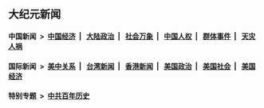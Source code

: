 ## 大纪元新闻

#### 中国新闻 &nbsp;>&nbsp; [中国经济](indexes/ncid283/README.md?05111245) &nbsp;| &nbsp; [大陆政治](indexes/ncid277/README.md?05111245) &nbsp;| &nbsp; [社会万象](indexes/ncid282/README.md?05111245) &nbsp;| &nbsp; [中国人权](indexes/ncid278/README.md?05111245) &nbsp;| &nbsp; [群体事件](indexes/ncid279/README.md?05111245) &nbsp;| &nbsp; [天灾人祸](indexes/ncid280/README.md?05111245)

#### 国际新闻 &nbsp;>&nbsp; [美中关系](indexes/nf1412576/README.md?05111245) &nbsp;| &nbsp; [台湾新闻](indexes/ncid1349361/README.md?05111245) &nbsp;| &nbsp; [香港新闻](indexes/ncid1349362/README.md?05111245) &nbsp;| &nbsp; [美国政治](indexes/ncid1078159/README.md?05111245) &nbsp;| &nbsp; [美国社会](indexes/ncid1078160/README.md?05111245) &nbsp;| &nbsp; [美国经济](indexes/ncid1078158/README.md?05111245)

#### 特别专题 &nbsp;>&nbsp; [中共百年历史](https://github.com/easy2view/epoch-special/blob/master/README.md?05111245)  
